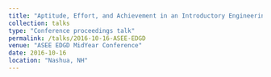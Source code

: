 ```yaml
---
title: "Aptitude, Effort, and Achievement in an Introductory Engineering Design Graphics Class"
collection: talks
type: "Conference proceedings talk"
permalink: /talks/2016-10-16-ASEE-EDGD
venue: "ASEE EDGD MidYear Conference"
date: 2016-10-16
location: "Nashua, NH"
---
```


